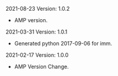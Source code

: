 2021-08-23 Version: 1.0.2
- AMP version.

2021-03-31 Version: 1.0.1
- Generated python 2017-09-06 for imm.

2021-02-17 Version: 1.0.0
- AMP Version Change.

